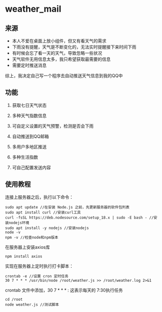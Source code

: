 # weather_mail
## 来源

- 本人不爱在桌面上放小组件，但又有看天气的需求
- 下雨没有提醒，天气是不断变化的，无法实时提醒接下来时间下雨
- 有时候会忘了看一天的天气，导致忽略一些状况
- 天气软件无用信息太多，我只希望获取最需要的信息
- 需要定时推送消息

综上，我决定自己写一个程序去自动推送天气信息到我的QQ中



## 功能

1. 获取七日天气状态
2. 多种天气指数信息

3. 可自定义设置的天气预警，检测是否会下雨

4. 自动推送到QQ邮箱
5. 多用户多地区推送
6. 多种生活指数
7. 可自己配置发送内容



## 使用教程

连接上服务器之后，执行以下命令：

```
sudo apt update //在安装 Node.js 之前，先更新服务器的软件包列表
sudo apt install curl //安装curl工具
curl -fsSL https://deb.nodesource.com/setup_18.x | sudo -E bash - //安装nodejs环境
sudo apt install -y nodejs //安装nodejs
node -v
npm -v //检查node和npm版本
```

在服务器上安装axios库

```
npm install axios
```

实现在服务器上定时执行打卡脚本：

```
crontab -e //设置 cron 定时任务
30 7 * * * /usr/bin/node /root/weather.js >> /root/weather.log 2>&1
```

crontab 文件中添加，30 7 * * * : 这表示每天的 7:30执行任务

```
cd /root
node weather.js //测试脚本
```

